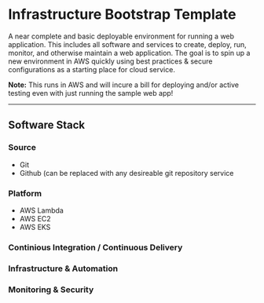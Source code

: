 # Infrastructure Bootstrap Template
A near complete and basic deployable environment for running a web application. This includes all software and services to create, deploy, run, monitor, and otherwise maintain a web application. The goal is to spin up a new environment in AWS quickly using best practices & secure configurations as a starting place for cloud service.

**Note:** This runs in AWS and will incure a bill for deploying and/or active testing even with just running the sample web app!

-----
## Software Stack

### Source
* Git
* Github (can be replaced with any desireable git repository service

### Platform
* AWS Lambda
* AWS EC2
* AWS EKS

### Continious Integration / Continuous Delivery

### Infrastructure & Automation

### Monitoring & Security

